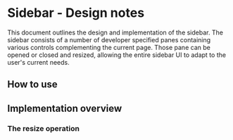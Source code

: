 # Sidebar - Design notes

This document outlines the design and implementation of the sidebar. The sidebar consists of a number
of developer specified panes containing various controls complementing the current page. Those pane
can be opened or closed and resized, allowing the entire sidebar UI to adapt to the user's current
needs.

## How to use

## Implementation overview

### The resize operation

